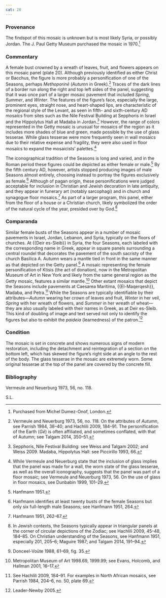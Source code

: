 ```yaml
---
cat: 20
---
```

### Provenance

The findspot of this mosaic is unknown but is most likely Syria, or possibly Jordan. The J. Paul Getty Museum purchased the mosaic in 1970.[^1]

### Commentary

A female bust crowned by a wreath of leaves, fruit, and flowers appears on this mosaic panel (plate 20). Although previously identified as either Christ or Bacchus, the figure is more probably a personification of one of the Seasons, perhaps *Methoporinē* (*Autumn* in Greek).[^2] Traces of the dark lines of a border run along the right and top left sides of the panel, suggesting that it was once part of a larger mosaic pavement that included *Spring*, *Summer*, and *Winter*. The features of the figure’s face, especially the large, prominent eyes, straight nose, and heart-shaped lips, are characteristic of the regional style of the Levant, as seen in fifth- and sixth-century AD mosaics from sites such as the <span class="popup pic" id="pic_44">Nile Festival Building</span> at <span class="popup location" id="location_21663">Sepphoris</span> in Israel and the <span class="popup pic" id="pic_45">Hippolytus Hall</span> at <span class="popup location" id="location_21755">Madaba</span> in Jordan.[^3] However, the range of colors represented in the Getty mosaic is unusual for mosaics of the region as it includes more shades of blue and green, made possible by the use of glass tesserae. While glass tesserae were more frequently seen in wall mosaics due to their relative expense and fragility, they were also used in floor mosaics to expand the mosaicists’ palettes.[^4]

The iconographical tradition of the Seasons is long and varied, and in the Roman period these figures could be depicted as either female or male.[^5] By the fifth century AD, however, artists stopped producing images of male Seasons almost entirely, choosing instead to portray the figures exclusively as female.[^6] Although of pagan origin, these personifications were judged acceptable for inclusion in Christian and Jewish decoration in late antiquity, and they appear in funerary art (notably sarcophagi) and in church and synagogue floor mosaics.[^7] As part of a larger program, this panel, either from the floor of a house or a Christian church, likely symbolized the order of the natural cycle of the year, presided over by God.[^8]

### Comparanda

Similar female busts of the Seasons appear in a number of mosaic pavements in Israel, Jordan, Lebanon, and Syria, typically on the floors of churches. At {{Deir es-Sleib}} in Syria, the four Seasons, each labeled with the corresponding name in Greek, appear in square panels surrounding a central roundel that decorates the pavement of the south sacristy of the church Basilica A. Autumn wears a mantle tied in front in the same manner as that depicted on the Getty panel.[^9] A mosaic representing the female <span class="popup pic" id="pic_46">personification of Ktisis</span> (the act of donation), now in the Metropolitan Museum of Art in New York and likely from the same general region as the Getty mosaic, features a similar mantle.[^10] Other extant mosaics that depict the <span class="popup pic" id="pic_47">Seasons</span> include pavements at <span class="popup location" id="location_21755">Caesarea Maritima</span>, {{El-Maqerqesh}}, <span class="popup location" id="location_21755">Madaba</span>, and <span class="popup location" id="location_21090">Petra</span>.[^11] While the Seasons are typically identifiable by their attributes—*Autumn* wearing her crown of leaves and fruit, *Winter* in her veil, *Spring* with her wreath of flowers, and *Summer* in her wreath of wheat—they are also usually labeled with their names in Greek, as at Deir es-Sleib. This kind of doubling of image and text served not only to identify the figures but also to exhibit the *paideia* (learnedness) of the patron.[^12]

### Condition

The mosaic is set in concrete and shows numerous signs of modern restoration, including the detachment and reintegration of a section on the bottom left, which has skewed the figure’s right side at an angle to the rest of the body. The glass tesserae in the mosaic are extremely worn. Some original tesserae at the top of the panel are covered by the concrete fill.

### Bibliography

Vermeule and Neuerburg 1973, 56, no. 118.

S.L.

[^1]: Purchased from Michel Dumez-Onof, London.

[^2]: Vermeule and Neuerburg 1973, 56, no. 118. On the attributes of *Autumn*, see Parrish 1984, 38–40; and Hachlili 2009, 184–91. The personification of the Earth (*Gē*) is often affiliated, and sometimes conflated, with that of Autumn; see Talgam 2014, 350–51.

[^3]: Sepphoris, Nile Festival Building: see Weiss and Talgam 2002; and Weiss 2009. Madaba, Hippolytus Hall: see Piccirillo 1993, 66.

[^4]: While Vermeule and Neuerburg state that the inclusion of glass implies that the panel was made for a wall, the worn state of the glass tesserae, as well as the overall iconography, suggests that the panel was part of a floor mosaic; see Vermeule and Neuerburg 1973, 56. On the use of glass in floor mosaics, see Dunbabin 1999, 101–29.

[^5]: Hanfmann 1951.

[^6]: Hanfmann identifies at least twenty busts of the female Seasons but only six full-length male Seasons; see Hanfmann 1951, 264.

[^7]: Hanfmann 1951, 262–67.

[^8]: In Jewish contexts, the Seasons typically appear in triangular panels at the corner of circular depictions of the Zodiac; see Hachlili 2009, 45–48, 184–85. On Christian understanding of the Seasons, see Hanfmann 1951, especially 201, 205–6; Maguire 1987; and Talgam 2014, 191–94.

[^9]: Donceel-Voûte 1988, 61–69, fig. 35.

[^10]: Metropolitan Museum of Art 1998.69, 1999.99; see Evans, Holcomb, and Hallman 2001, 16–17.

[^11]: See Hachlili 2009, 184–91. For examples in North African mosaics, see Parrish 1984, 204–6, no. 50, plate 69.

[^12]: Leader-Newby 2005.
